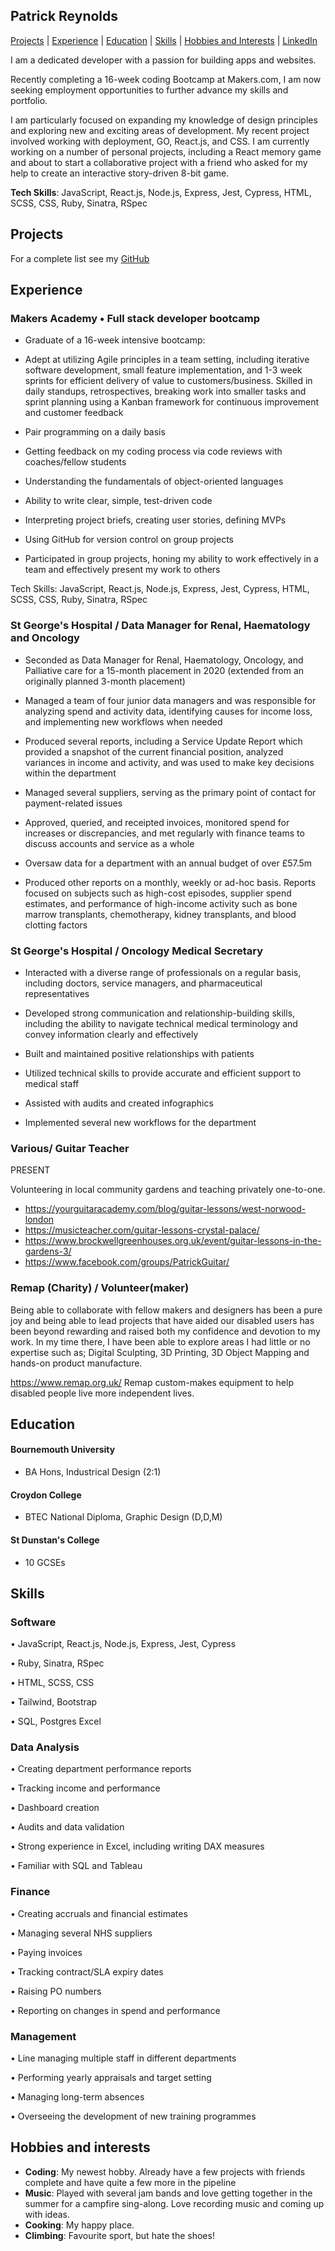 ## Patrick Reynolds

[Projects](#projects) | [Experience](#experience) | [Education](#education) | [Skills](#skills) | [Hobbies and Interests](#hobbies-and-interests) | [LinkedIn](http://www.linkedin.com/in/reynolds-patrick) 

I am a dedicated developer with a passion for building apps and websites. 

Recently completing a 16-week coding Bootcamp at Makers.com, I am now seeking employment opportunities to further advance my skills and portfolio.

 I am particularly focused on expanding my knowledge of design principles and exploring new and exciting areas of development. My recent project involved working with deployment, GO, React.js, and CSS. I am currently working on a number of personal projects, including a React memory game and about to start a collaborative project with a friend who asked for my help to create an interactive story-driven 8-bit game.


**Tech Skills**: JavaScript, React.js, Node.js, Express, Jest, Cypress, HTML, SCSS, CSS, Ruby, Sinatra, RSpec

## Projects

<!-- |---        |---         |---           |
| [Pair Up](https://github.com/clarebudds/Pair-Up) | A website to pair program with fellow coders. Final group project at Makers. | MongoDB, Express, React, JavaScript, Nodejs, Cypress, Jest |
| [MakersBnB](https://github.com/clarebudds/makers_bnb) | A website in the style of AirBnB where users could list and book properties. First group project at Makers. | Ruby, PostgreSQL, RSpec, HTML, CSS |
| [Fakebook](https://github.com/clarebudds/the-fakebook) | Created a clone of facebook - a group project learning how to navigate an existing codebase. | JavaScript, Mongoose, Handlebars, React, HTML, CSS |
| [Bank Tech Test](https://github.com/clarebudds/bank_tech_test) | A bank simulator using OOP design and TDD skills. | JavaScript, Nodejs, Jest |

 -->
For a complete list see my [GitHub](https://github.com/PatrickReynoldsCoding)


## Experience

### Makers Academy • Full stack developer bootcamp 
* Graduate of a 16-week intensive bootcamp:

* Adept at utilizing Agile principles in a team setting, including iterative software development, small feature implementation, and 1-3 week sprints for efficient delivery of value to customers/business. Skilled in daily standups, retrospectives, breaking work into smaller tasks and sprint planning using a Kanban framework for continuous improvement and customer feedback

* Pair programming on a daily basis

* Getting feedback on my coding process via code reviews with coaches/fellow students

* Understanding the fundamentals of object-oriented languages

* Ability to write clear, simple, test-driven code

* Interpreting project briefs, creating user stories, defining MVPs

* Using GitHub for version control on group projects

* Participated in group projects, honing my ability to work effectively in a team and effectively present my work to others
 
Tech Skills: JavaScript, React.js, Node.js, Express, Jest, Cypress, HTML, SCSS, CSS, Ruby, Sinatra, RSpec



### St George's Hospital / Data Manager for Renal, Haematology and Oncology
* Seconded as Data Manager for Renal, Haematology, Oncology, and Palliative care for a 15-month placement in 2020 (extended from an originally planned 3-month placement)

* Managed a team of four junior data managers and was responsible for analyzing spend and activity data, identifying causes for income loss, and implementing new workflows when needed

* Produced several reports, including a Service Update Report which provided a snapshot of the current financial position, analyzed variances in income and activity, and was used to make key decisions within the department

* Managed several suppliers, serving as the primary point of contact for payment-related issues

* Approved, queried, and receipted invoices, monitored spend for increases or discrepancies, and met regularly with finance teams to discuss accounts and service as a whole

* Oversaw data for a department with an annual budget of over £57.5m

* Produced other reports on a monthly, weekly or ad-hoc basis. Reports focused on subjects such as high-cost episodes, supplier spend estimates, and performance of high-income activity such as bone marrow transplants, chemotherapy, kidney transplants, and blood clotting factors


### St George's Hospital / Oncology Medical Secretary
* Interacted with a diverse range of professionals on a regular basis, including doctors, service managers, and pharmaceutical representatives

* Developed strong communication and relationship-building skills, including the ability to navigate technical medical terminology and convey information clearly and effectively

* Built and maintained positive relationships with patients

* Utilized technical skills to provide accurate and efficient support to medical staff

* Assisted with audits and created infographics

* Implemented several new workflows for the department

### Various/ Guitar Teacher
PRESENT

Volunteering in local community gardens and teaching privately one-to-one.
* https://yourguitaracademy.com/blog/guitar-lessons/west-norwood-london
* https://musicteacher.com/guitar-lessons-crystal-palace/
* https://www.brockwellgreenhouses.org.uk/event/guitar-lessons-in-the-gardens-3/ 
* https://www.facebook.com/groups/PatrickGuitar/


### Remap (Charity) / Volunteer(maker)
Being able to collaborate with fellow makers and designers has been a pure joy and being able to lead projects that have aided our disabled users has been beyond rewarding and raised both my confidence and devotion to my work.
In my time there, I have been able to explore areas I had little or no expertise such as;   Digital Sculpting, 3D Printing, 3D Object Mapping and hands-on product manufacture.

https://www.remap.org.uk/ Remap custom-makes equipment to help disabled people live more independent lives.


## Education

#### Bournemouth University
* BA Hons, Industrical Design (2:1)

#### Croydon College
* BTEC National Diploma, Graphic Design (D,D,M)

#### St Dunstan's College
* 10 GCSEs


## Skills

### Software
• JavaScript, React.js, Node.js, Express, Jest, Cypress

• Ruby, Sinatra, RSpec

• HTML, SCSS, CSS

• Tailwind, Bootstrap

• SQL, Postgres Excel

### Data Analysis
• Creating department performance reports

• Tracking income and performance

• Dashboard creation

• Audits and data validation

• Strong experience in Excel, including writing DAX measures

• Familiar with SQL and Tableau


### Finance
• Creating accruals and financial estimates

• Managing several NHS suppliers

• Paying invoices

• Tracking contract/SLA expiry dates

• Raising PO numbers

• Reporting on changes in spend and performance

### Management
• Line managing multiple staff in different departments

• Performing yearly appraisals and target setting

• Managing long-term absences

• Overseeing the development of new training programmes

## Hobbies and interests
- **Coding**: My newest hobby. Already have a few projects with friends complete and have quite a few more in the pipeline
- **Music**: Played with several jam bands and love getting together in the summer for a campfire sing-along. Love recording music and coming up with ideas.
- **Cooking**: My happy place.
- **Climbing**: Favourite sport, but hate the shoes!
